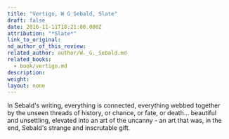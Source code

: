 ```yaml
---
title: "Vertigo, W G Sebald, Slate"
draft: false
date: 2016-11-11T18:21:00.000Z
attribution: "*Slate*"
link_to_original:
nd_author_of_this_review:
related_author: author/W._G._Sebald.md
related_books:
  - book/vertigo.md
description:
weight:
layout: none
---
```

In Sebald's writing, everything is connected, everything webbed together by the unseen threads of history, or chance, or fate, or death... beautiful and unsettling, elevated into an art of the uncanny - an art that was, in the end, Sebald's strange and inscrutable gift.

